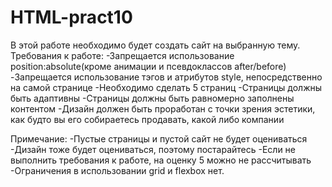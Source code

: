 # HTML-pract10
В этой работе необходимо будет создать сайт на выбранную тему.
Требования к работе:
-Запрещается использованиe position:absolute(кроме анимации и псевдоклассов after/before)
-Запрещается использование тэгов и атрибутов style, непосредственно на самой странице
-Необходимо сделать 5 страниц
-Страницы должны быть адаптивны
-Страницы должны быть равномерно заполнены контентом
-Дизайн должен быть проработан с точки зрения эстетики, как будто вы его собираетесь продавать, какой либо компании

Примечание:
-Пустые страницы и пустой сайт не будет оцениваться
-Дизайн тоже будет оцениваться, поэтому постарайтесь
-Если не выполнить требования к работе, на оценку 5 можно не рассчитывать
-Ограничения в использовании grid и flexbox нет.
